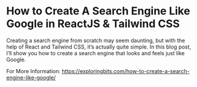# How to Create A Search Engine Like Google in ReactJS & Tailwind CSS

Creating a search engine from scratch may seem daunting, but with the help of React and Tailwind CSS, it’s actually quite simple. In this blog post, I’ll show you how to create a search engine that looks and feels just like Google.

For More Information: https://exploringbits.com/how-to-create-a-search-engine-like-google/
